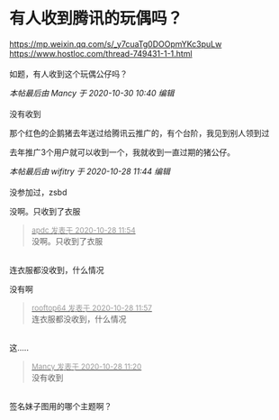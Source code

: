 # 有人收到腾讯的玩偶吗？


https://mp.weixin.qq.com/s/_y7cuaTg0DOOpmYKc3puLw<br />
https://www.hostloc.com/thread-749431-1-1.html<br />
<br />
如题，有人收到这个玩偶公仔吗？

<i class="pstatus"> 本帖最后由 Mancy 于 2020-10-30 10:40 编辑 </i><br />
<br />
没有收到<img src="static/image/smiley/default/sad.gif" smilieid="2" border="0" alt="" /> <br />


那个红色的企鹅猪去年送过给腾讯云推广的，有个台阶，我见到别人领到过

去年推广3个用户就可以收到一个，我就收到一直过期的猪公仔。

<i class="pstatus"> 本帖最后由 wifitry 于 2020-10-28 11:44 编辑 </i><br />
<br />
没参加过，zsbd

没啊。只收到了衣服

<div class="quote"><blockquote><font size="2"><a href="https://www.hostloc.com/forum.php?mod=redirect&amp;goto=findpost&amp;pid=9363286&amp;ptid=759327" target="_blank"><font color="#999999">apdc 发表于 2020-10-28 11:54</font></a></font><br />
没啊。只收到了衣服</blockquote></div><br />
连衣服都没收到，什么情况

没有啊

<div class="quote"><blockquote><font size="2"><a href="https://www.hostloc.com/forum.php?mod=redirect&amp;goto=findpost&amp;pid=9363302&amp;ptid=759327" target="_blank"><font color="#999999">rooftop64 发表于 2020-10-28 11:57</font></a></font><br />
连衣服都没收到，什么情况</blockquote></div><br />
这.....

<div class="quote"><blockquote><font size="2"><a href="https://www.hostloc.com/forum.php?mod=redirect&amp;goto=findpost&amp;pid=9363119&amp;ptid=759327" target="_blank"><font color="#999999">Mancy 发表于 2020-10-28 11:20</font></a></font><br />
没有收到</blockquote></div><br />
签名妹子图用的哪个主题啊？
